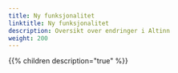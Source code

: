 ```yaml
---
title: Ny funksjonalitet
linktitle: Ny funksjonalitet
description: Oversikt over endringer i Altinn
weight: 200
---
```


{{% children description="true" %}}
